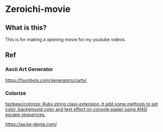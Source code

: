 # Zeroichi-movie

## What is this?
This is for making a opening movie for my youtube videos.

## Ref
### Ascii Art Generator
https://fsymbols.com/generators/carty/

### Colorize
[fazibear/colorize: Ruby string class extension. It add some methods to set color, background color and text effect on console easier using ANSI escape sequences.](https://github.com/fazibear/colorize)

https://aa.be-dama.com/

